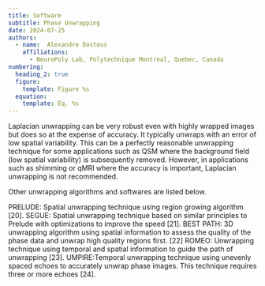 ```yaml
---
title: Software
subtitle: Phase Unwrapping
date: 2024-07-25
authors:
  - name:  Alexandre Dastous
    affiliations:
      - NeuroPoly Lab, Polytechnique Montreal, Quebec, Canada
numbering:
  heading_2: true
  figure:
    template: Figure %s
  equation:
    template: Eq. %s
---
```


Laplacian unwrapping can be very robust even with highly wrapped images but does so at the expense of accuracy. It typically unwraps with an error of low spatial variability. This can be a perfectly reasonable unwrapping technique for some applications such as QSM where the background field (low spatial variability) is subsequently removed. However, in applications such as shimming or qMRI where the accuracy is important, Laplacian unwrapping is not recommended.

Other unwrapping algorithms and softwares are listed below.

PRELUDE: Spatial unwrapping technique using region growing algorithm [20].
SEGUE: Spatial unwrapping technique based on similar principles to Prelude with optimizations to improve the speed [21].
BEST PATH: 3D unwrapping algorithm using spatial information to assess the quality of the phase data and unwrap high quality regions first. [22]
ROMEO: Unwrapping technique using temporal and spatial information to guide the path of unwrapping [23].
UMPIRE:Temporal unwrapping technique using unevenly spaced echoes to accurately unwrap phase images. This technique requires three or more echoes [24].
